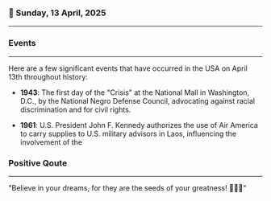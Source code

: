 ### 📅 Sunday, 13 April, 2025
------
### Events
------
Here are a few significant events that have occurred in the USA on April 13th throughout history:

- **1943**: The first day of the "Crisis" at the National Mall in Washington, D.C., by the National Negro Defense Council, advocating against racial discrimination and for civil rights.
  
- **1961**: U.S. President John F. Kennedy authorizes the use of Air America to carry supplies to U.S. military advisors in Laos, influencing the involvement of the
### Positive Qoute
------
"Believe in your dreams, for they are the seeds of your greatness! 🌱💫✨"
